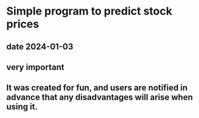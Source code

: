 # Simple program to predict stock prices   

## date 2024-01-03
## very important
## It was created for fun, and users are notified in advance that any disadvantages will arise when using it.
